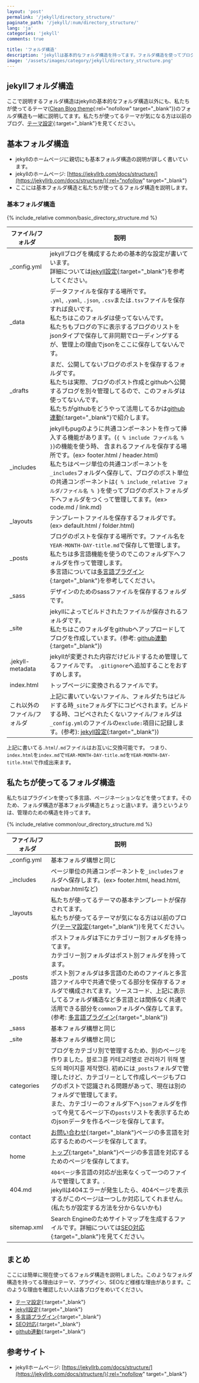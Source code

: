 ```yaml
---
layout: 'post'
permalink: '/jekyll/directory_structure/'
paginate_path: '/jekyll/:num/directory_structure/'
lang: 'ja'
categories: 'jekyll'
comments: true

title: 'フォルダ構造'
description: 'jekyllは基本的なフォルダ構造を持ってます。フォルダ構造を使ってブログを体系的に管理しましょう。'
image: '/assets/images/category/jekyll/directory_structure.png'
---
```


## jekyllフォルダ構造
ここで説明するフォルダ構造はjekyllの基本的なフォルダ構造以外にも、私たちが使ってるテーマ([Clean Blog theme](http://jekyllthemes.org/themes/clean-blog/){:rel="nofollow" target="_blank"})のフォルダ構造も一緒に説明してます。私たちが使ってるテーマが気になる方は以前のブログ、[テーマ設定]({{site.url}}/{{page.categories}}/theme/){:target="_blank"}を見てください。

## 基本フォルダ構造
- jekyllのホームページに親切にも基本フォルダ構造の説明が詳しく書いています。
- jekyllのホームページ: [https://jekyllrb.com/docs/structure/](https://jekyllrb.com/docs/structure/){:rel="nofollow" target="_blank"}
- ここには基本フォルダ構造と私たちが使ってるフォルダ構造を説明します。

### 基本フォルダ構造
{% include_relative common/basic_directory_structure.md %}

| ファイル/フォルダ | 説明 |
|---|---|
| _config.yml | jekyllブログを構成するための基本的な設定が書いています。<br>詳細については[jekyll設定]({{site.url}}/{{page.categories}}/configuration/){:target="_blank"}を参考してください。 |
| _data | データファイルを保存する場所です。<br> ```.yml```,  ```.yaml```, ```.json```, ```.csv```または```.tsv```ファイルを保存すれば良いです。<br>私たちはこのフォルダは使ってないんです。<br>私たちもブログの下に表示するブログのリストをjsonタイプで保存して非同期でローディングするが、管理上の理由でjsonをここに保存してないんです。 |
| _drafts | まだ、公開してないブログのポストを保存するフォルダです。<br>私たちは実際、ブログのポスト作成とgithubへ公開するブログを別々管理してるので、このフォルダは使ってないんです。<br>私たちがgithubをどうやって活用してるかは[github連動]({{site.url}}/{{page.categories}}/integrate_github/){:target="_blank"}で紹介します。  |
| _includes | jekyllもpugのように共通コンポーネントを作って挿入する機能があります。(```{ % include ファイル名 % }```)の機能を使う時、 含まれるファイルを保存する場所です。(ex> footer.html / header.html)<br>私たちはページ単位の共通コンポーネントを```_includes```フォルダへ保存して、ブログのポスト単位の共通コンポーネントは```{ % include_relative フォルダ/ファイル名 % }```を使ってブログのポストフォルダ下へフォルダをつくって管理してます。(ex> code.md / link.md)|
| _layouts | テンプレートファイルを保存するフォルダです。(ex> default.html / folder.html) |
| _posts | ブログのポストを保存する場所です。ファイル名を```YEAR-MONTH-DAY-title.md```で保存して管理します。<br>私たちは多言語機能を使うのでこのフォルダ下へフォルダを作って管理します。<br>多言語については[多言語プラグイン]({{site.url}}/{{page.categories}}/multi-languages-plugin/){:target="_blank"}を参考してください。 |
| _sass | デザインのためのsassファイルを保存するフォルダです。 |
| _site | jekyllによってビルドされたファイルが保存されるフォルダです。<br>私たちはこのフォルダをgithubへアップロードしてブログを作成しています。(参考: [github連動]({{site.url}}/{{page.categories}}/integrate_github/){:target="_blank"}) |
| .jekyll-metadata | jekyllが変更された内容だけビルドするため管理してるファイルです。 ```.gitignore```へ追加することをおすすめします。|
| index.html | トップページに変換されるファイルです。 |
| これ以外の<br>ファイル/フォルダ | 上記に書いていないファイル、フォルダたちはビルドする時```_site```フォルダ下にコピペされます。ビルドする時、コピペされたくないファイル/フォルダは```_config.yml```のファイルの```exclude:```項目に記録します。(参考): [jekyll設定]({{site.url}}/{{page.categories}}/configuration/){:target="_blank"}) |

上記に書いてる```.html```/```.md```ファイルはお互いに交換可能です。 つまり、```index.html```を```index.md```で```YEAR-MONTH-DAY-title.md```を```YEAR-MONTH-DAY-title.html```で作成出来ます。

## 私たちが使ってるフォルダ構造
私たちはプラグインを使って多言語、ページネーションなどを使ってます。そのため、フォルダ構造が基本フォルダ構造とちょっと違います。 違うというよりは、管理のための構造を持ってます。

{% include_relative common/our_directory_structure.md %}

| ファイル/フォルダ| 説明 |
|---|---|
| _config.yml | 基本フォルダ構想と同じ |
| _includes | ページ単位の共通コンポーネントを```_includes```フォルダへ保存します。(ex> footer.html, head.html, navbar.htmlなど) |
| _layouts | 私たちが使ってるテーマの基本テンプレートが保存されてます。<br>私たちが使ってるテーマが気になる方は以前のブログ([テーマ設定]({{site.url}}/{{page.categories}}/theme/){:target="_blank"})を見てください。 |
| _posts | ポストフォルダは下にカテゴリー別フォルダを持ってます。<br>カテゴリー別フォルダはポスト別フォルダを持ってます。<br>ポスト別フォルダは多言語のためのファイルと多言語ファイル中で共通で使ってる部分を保存するフォルダで構成されてます。ソースコード、上記に表示してるフォルダ構造など多言語とは関係なく共通で活用できる部分を```common```フォルダへ保存してます。(参考: [多言語プラグイン]({{site.url}}/{{page.categories}}/multi-languages-plugin/){:target="_blank"}) |
| _sass | 基本フォルダ構想と同じ |
| _site | 基本フォルダ構想と同じ |
| categories | ブログをカテゴリ別で管理するため、別のページを作りました。블로그를 카테고리별로 관리하기 위해 별도의 페이지를 제작했다. 初めには```_posts```フォルダで管理したけど、カテゴリーとして作成しページもブログのポストで認識される問題があって、現在は別のフォルダで管理してます。<br>また、カテゴリーのフォルダ下へ```json```フォルダを作って今見てるページ下の```posts```リストを表示するためのjsonデータを作るページを保存してます。 |
| contact | [お問い合わせ]({{site.url}}/contact/){:target="_blank"}ページの多言語を対応するためのページを保存してます。|
| home | [トップ]({{site.url}}){:target="_blank"}ページの多言語を対応するためのページを保存してます。 |
| 404.md | ```404ページ```多言語の対応が出来なくって一つのファイルで管理してます。.<br>jekyllは404エラーが発生したら、404ページを表示するがこのページは一つしか対応してくれません。(私たちが設定する方法を分からないかも) |
| sitemap.xml | Search Engineのためサイトマップを生成するファイルです。詳細については[SEO対応]({{site.url}}/{{page.categories}}/seo/){:target="_blank"}を見てください。 |

## まとめ
ここには簡単に現在使ってるフォルダ構造を説明しました。このようなフォルダ構造を持ってる理由はテーマ、プラグイン、SEOなど様様な理由があります。このような理由を確認したい人は各ブログをめいてください。

- [テーマ設定]({{site.url}}/{{page.categories}}/theme/){:target="_blank"}
- [jekyll設定]({{site.url}}/{{page.categories}}/configuration/){:target="_blank"}
- [多言語プラグイン]({{site.url}}/{{page.categories}}/multi-languages-plugin/){:target="_blank"}
- [SEO対応]({{site.url}}/{{page.categories}}/seo/){:target="_blank"}
- [github連動]({{site.url}}/{{page.categories}}/integrate_github/){:target="_blank"}

## 参考サイト
- jekyllホームページ: [https://jekyllrb.com/docs/structure/](https://jekyllrb.com/docs/structure/){:rel="nofollow" target="_blank"}